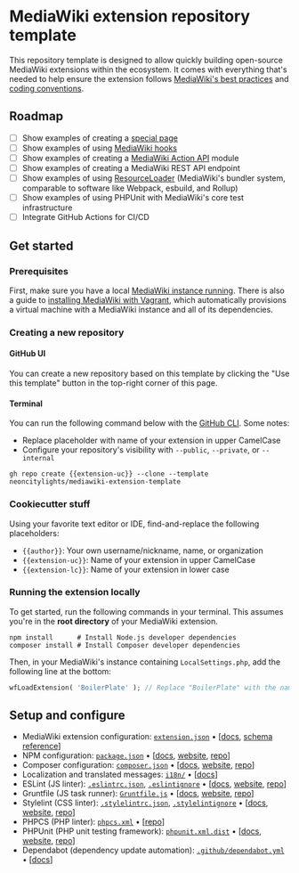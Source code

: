 # MediaWiki extension repository template

This repository template is designed to allow quickly building open-source MediaWiki extensions within the ecosystem. It comes with everything that's needed to help ensure the extension follows [MediaWiki's best practices](https://www.mediawiki.org/wiki/Best_practices_for_extensions) and [coding conventions](https://www.mediawiki.org/wiki/Manual:Coding_conventions).

## Roadmap

- [ ] Show examples of creating a [special page](https://www.mediawiki.org/wiki/Manual:Special_pages)
- [ ] Show examples of using [MediaWiki hooks](https://www.mediawiki.org/wiki/Manual:Hooks)
- [ ] Show examples of creating a [MediaWiki Action API](https://www.mediawiki.org/wiki/API:Main_page) module
- [ ] Show examples of creating a MediaWiki REST API endpoint
- [ ] Show examples of using [ResourceLoader](https://www.mediawiki.org/wiki/ResourceLoader) (MediaWiki's bundler system, comparable to software like Webpack, esbuild, and Rollup)
- [ ] Show examples of using PHPUnit with MediaWiki's core test infrastructure
- [ ] Integrate GitHub Actions for CI/CD

## Get started

### Prerequisites

First, make sure you have a local [MediaWiki instance running](https://www.mediawiki.org/wiki/Manual:Installing_MediaWiki). There is also a guide to [installing MediaWiki with Vagrant](https://www.mediawiki.org/wiki/MediaWiki-Vagrant), which automatically provisions a virtual machine with a MediaWiki instance and all of its dependencies.

### Creating a new repository

#### GitHub UI

You can create a new repository based on this template by clicking the "Use this template" button in the top-right corner of this page.

#### Terminal

You can run the following command below with the [GitHub CLI](https://cli.github.com/). Some notes:

- Replace placeholder with name of your extension in upper CamelCase
- Configure your repository's visibility with `--public`, `--private`, or `--internal`

```shell
gh repo create {{extension-uc}} --clone --template neoncitylights/mediawiki-extension-template
```

### Cookiecutter stuff

Using your favorite text editor or IDE, find-and-replace the following placeholders:

- `{{author}}`: Your own username/nickname, name, or organization
- `{{extension-uc}}`: Name of your extension in upper CamelCase
- `{{extension-lc}}`: Name of your extension in lower case

### Running the extension locally

To get started, run the following commands in your terminal. This assumes you're in the **root directory** of your MediaWiki extension.

```shell
npm install      # Install Node.js developer dependencies
composer install # Install Composer developer dependencies
```

Then, in your MediaWiki's instance containing `LocalSettings.php`, add the following line at the bottom:

```php
wfLoadExtension( 'BoilerPlate' ); // Replace "BoilerPlate" with the name of your extension
```

## Setup and configure

- MediaWiki extension configuration: [`extension.json`](./extension.json) • [[docs](https://www.mediawiki.org/wiki/Manual:Extension.json), [schema reference](https://www.mediawiki.org/wiki/Manual:Extension.json/Schema)]
- NPM configuration: [`package.json`](./package.json) • [[docs](https://docs.npmjs.com/cli/v9/configuring-npm/package-json), [website](https://www.npmjs.com/), [repo](https://github.com/npm/cli)]
- Composer configuration: [`composer.json`](./composer.json) • [[docs](https://getcomposer.org/doc/04-schema.md), [website](https://getcomposer.org/), [repo](https://github.com/composer/composer)]
- Localization and translated messages: [`i18n/`](./i18n/) • [[docs](https://www.mediawiki.org/wiki/Localisation)]
- ESLint (JS linter): [`.eslintrc.json`](./.eslintrc.json), [`.eslintignore`](./.eslintignore) • [[docs](https://eslint.org/docs/latest/use/configure/), [website](https://eslint.org/), [repo](https://github.com/eslint/eslint)]
- Gruntfile (JS task runner): [`Gruntfile.js`](./Gruntfile.js) • [[docs](https://gruntjs.com/configuring-tasks), [website](https://gruntjs.com/), [repo](https://github.com/gruntjs/grunt)]
- Stylelint (CSS linter): [`.stylelintrc.json`](./.stylelintrc.json), [`.stylelintignore`](./.stylelintignore) • [[docs](https://stylelint.io/docs/user-guide/configuration), [website](https://stylelint.io/), [repo](https://github.com/stylelint/stylelint)]
- PHPCS (PHP linter): [`phpcs.xml`](./phpcs.xml) • [[repo](https://github.com/squizlabs/PHP_CodeSniffer)]
- PHPUnit (PHP unit testing framework): [`phpunit.xml.dist`](./phpunit.xml.dist) • [[docs](https://docs.phpunit.de/en/10.2/configuration.html), [website](https://phpunit.de/), [repo](https://github.com/sebastianbergmann/phpunit)]
- Dependabot (dependency update automation): [`.github/dependabot.yml`](./.github/dependabot.yml) • [[docs](https://docs.github.com/en/code-security/dependabot/dependabot-version-updates/configuration-options-for-the-dependabot.yml-file)]
